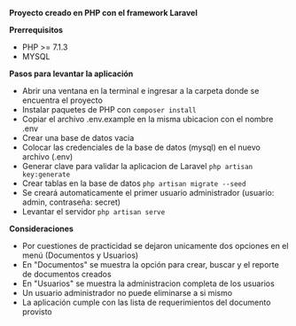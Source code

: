 **Proyecto creado en PHP con el framework Laravel**

**Prerrequisitos**
-   PHP >= 7.1.3
-   MYSQL

**Pasos para levantar la aplicación**
-   Abrir una ventana en la terminal e ingresar a la carpeta donde se encuentra el proyecto
-   Instalar paquetes de PHP con `composer install`
-   Copiar el archivo .env.example en la misma ubicacion con el nombre .env
-   Crear una base de datos vacia
-   Colocar las credenciales de la base de datos (mysql) en el nuevo archivo (.env)
-   Generar clave para validar la aplicacion de Laravel `php artisan key:generate`
-   Crear tablas en la base de datos `php artisan migrate --seed`
-   Se creará automaticamente el primer usuario administrador (usuario: admin, contraseña: secret)
-   Levantar el servidor `php artisan serve`


**Consideraciones**
-   Por cuestiones de practicidad se dejaron unicamente dos opciones en el menú (Documentos y Usuarios)
-   En "Documentos" se muestra la opción para crear, buscar y el reporte de documentos creados
-   En "Usuarios" se muestra la administracion completa de los usuarios
-   Un usuario administrador no puede eliminarse a si mismo
-   La aplicación cumple con las lista de requerimientos del documento provisto

